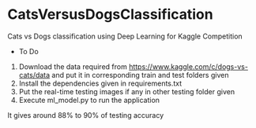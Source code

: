# CatsVersusDogsClassification
Cats vs Dogs classification using Deep Learning for Kaggle Competition

- To Do

1. Download the data required from https://www.kaggle.com/c/dogs-vs-cats/data and put it in corresponding train and test folders given
2. Install the dependencies given in requirements.txt
3. Put the real-time testing images if any in other testing folder given
4. Execute ml_model.py to run the application

It gives around 88% to 90% of testing accuracy
